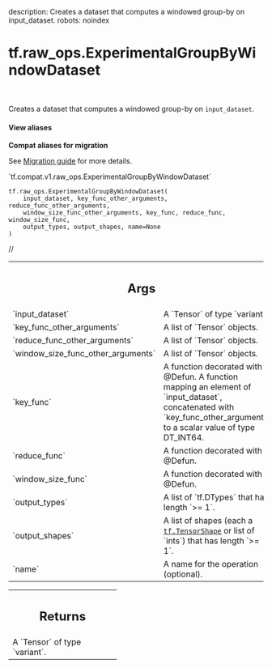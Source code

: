 description: Creates a dataset that computes a windowed group-by on input_dataset.
robots: noindex

# tf.raw_ops.ExperimentalGroupByWindowDataset

<!-- Insert buttons and diff -->

<table class="tfo-notebook-buttons tfo-api nocontent" align="left">

</table>



Creates a dataset that computes a windowed group-by on `input_dataset`.

<section class="expandable">
  <h4 class="showalways">View aliases</h4>
  <p>
<b>Compat aliases for migration</b>
<p>See
<a href="https://www.tensorflow.org/guide/migrate">Migration guide</a> for
more details.</p>
<p>`tf.compat.v1.raw_ops.ExperimentalGroupByWindowDataset`</p>
</p>
</section>

<pre class="devsite-click-to-copy prettyprint lang-py tfo-signature-link">
<code>tf.raw_ops.ExperimentalGroupByWindowDataset(
    input_dataset, key_func_other_arguments, reduce_func_other_arguments,
    window_size_func_other_arguments, key_func, reduce_func, window_size_func,
    output_types, output_shapes, name=None
)
</code></pre>



<!-- Placeholder for "Used in" -->

//

<!-- Tabular view -->
 <table class="responsive fixed orange">
<colgroup><col width="214px"><col></colgroup>
<tr><th colspan="2"><h2 class="add-link">Args</h2></th></tr>

<tr>
<td>
`input_dataset`
</td>
<td>
A `Tensor` of type `variant`.
</td>
</tr><tr>
<td>
`key_func_other_arguments`
</td>
<td>
A list of `Tensor` objects.
</td>
</tr><tr>
<td>
`reduce_func_other_arguments`
</td>
<td>
A list of `Tensor` objects.
</td>
</tr><tr>
<td>
`window_size_func_other_arguments`
</td>
<td>
A list of `Tensor` objects.
</td>
</tr><tr>
<td>
`key_func`
</td>
<td>
A function decorated with @Defun.
A function mapping an element of `input_dataset`, concatenated
with `key_func_other_arguments` to a scalar value of type DT_INT64.
</td>
</tr><tr>
<td>
`reduce_func`
</td>
<td>
A function decorated with @Defun.
</td>
</tr><tr>
<td>
`window_size_func`
</td>
<td>
A function decorated with @Defun.
</td>
</tr><tr>
<td>
`output_types`
</td>
<td>
A list of `tf.DTypes` that has length `>= 1`.
</td>
</tr><tr>
<td>
`output_shapes`
</td>
<td>
A list of shapes (each a <a href="../../tf/TensorShape.md"><code>tf.TensorShape</code></a> or list of `ints`) that has length `>= 1`.
</td>
</tr><tr>
<td>
`name`
</td>
<td>
A name for the operation (optional).
</td>
</tr>
</table>



<!-- Tabular view -->
 <table class="responsive fixed orange">
<colgroup><col width="214px"><col></colgroup>
<tr><th colspan="2"><h2 class="add-link">Returns</h2></th></tr>
<tr class="alt">
<td colspan="2">
A `Tensor` of type `variant`.
</td>
</tr>

</table>

